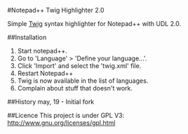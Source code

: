 #Notepad++ Twig Highlighter 2.0

Simple [Twig](http://twig.sensiolabs.org/) syntax highlighter for Notepad++ with UDL 2.0.

##Installation
1.  Start notepad++.
2.  Go to 'Language' > 'Define your language...'.
3.  Click 'Import' and select the 'twig.xml' file.
4.  Restart Notepad++
5.  Twig is now available in the list of languages.
6.  Complain about stuff that doesn't work.

##History
may, 19 - Initial fork


##Licence
This project is under GPL V3: http://www.gnu.org/licenses/gpl.html
